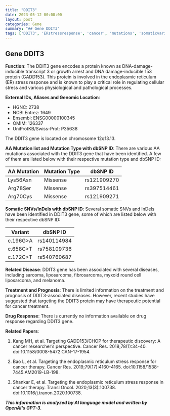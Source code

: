 ```yaml
---
title: "DDIT3"
date: 2023-05-12 00:00:00
layout: post
categories: Gene
summary: "## Gene DDIT3"
tags: ['DDIT3', 'ERstressresponse', 'cancer', 'mutations', 'somaticvariants', 'therapeuticpotential', 'endoplasmicreticulum', 'targetedtherapy']
---
```


## Gene DDIT3

**Function**: The DDIT3 gene encodes a protein known as DNA-damage-inducible transcript 3 or growth arrest and DNA damage-inducible 153 protein (GADD153). This protein is involved in the endoplasmic reticulum (ER) stress response and is known to play a critical role in regulating cellular stress and various physiological and pathological processes.

**External IDs, Aliases and Genomic Location**:
- HGNC: 2738
- NCBI Entrez: 1649
- Ensembl: ENSG00000100345
- OMIM: 126337
- UniProtKB/Swiss-Prot: P35638

The DDIT3 gene is located on chromosome 12q13.13.

**AA Mutation list and Mutation Type with dbSNP ID**: 
There are various AA mutations associated with the DDIT3 gene that have been identified. A few of them are listed below with their respective mutation type and dbSNP ID:

|AA Mutation|Mutation Type|dbSNP ID|
|---|---|---|
|Lys56Asn|Missense|rs121909270|
|Arg78Ser|Missense|rs397514461|
|Arg70Cys|Missense|rs121909271|

**Somatic SNVs/InDels with dbSNP ID**: 
Several somatic SNVs and InDels have been identified in DDIT3 gene, some of which are listed below with their respective dbSNP ID:

|Variant|dbSNP ID|
|---|---|
|c.196G>A|rs140114984|
|c.658C>T|rs758109736|
|c.172C>T|rs540760687|

**Related Disease**: 
DDIT3 gene has been associated with several diseases, including sarcoma, liposarcoma, fibrosarcoma, myxoid round cell liposarcoma, and melanoma.

**Treatment and Prognosis**: 
There is limited information on the treatment and prognosis of DDIT3-associated diseases. However, recent studies have suggested that targeting the DDIT3 protein may have therapeutic potential for cancer treatment.

**Drug Response**: 
There is currently no information available on drug response regarding DDIT3 gene.

**Related Papers**:

1. Kang MH, et al. Targeting GADD153/CHOP for therapeutic discovery: A cancer researcher’s perspective. Cancer Res. 2018;78(1):34-40. doi:10.1158/0008-5472.CAN-17-1954.

2. Bao L, et al. Targeting the endoplasmic reticulum stress response for cancer therapy. Cancer Res. 2019;79(17):4160-4165. doi:10.1158/1538-7445.AM2019-LB-198.

3. Shankar E, et al. Targeting the endoplasmic reticulum stress response in cancer therapy. Transl Oncol. 2020;13(3):100738. doi:10.1016/j.tranon.2020.100738.

**_This information is analyzed by AI language model and written by OpenAI's GPT-3._**